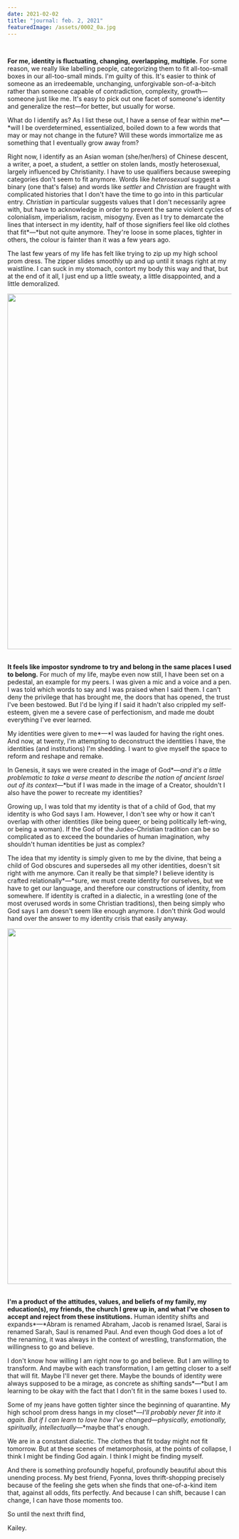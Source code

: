 ```yaml
---
date: 2021-02-02
title: "journal: feb. 2, 2021"
featuredImage: /assets/0002_0a.jpg
---
```

<br/>


**For me, identity is fluctuating, changing, overlapping, multiple.** For some reason, we really like labelling people, categorizing them to fit all-too-small boxes in our all-too-small minds. I'm guilty of this. It's easier to think of someone as an irredeemable, unchanging, unforgivable son-of-a-bitch rather than someone capable of contradiction, complexity, growth—someone just like me. It's easy to pick out one facet of someone's identity and generalize the rest—for better, but usually for worse.

What do I identify as? As I list these out, I have a sense of fear within me*—*will I be overdetermined, essentialized, boiled down to a few words that may or may not change in the future? Will these words immortalize me as something that I eventually grow away from?

Right now, I identify as an Asian woman (she/her/hers) of Chinese descent, a writer, a poet, a student, a settler on stolen lands, mostly heterosexual, largely influenced by Christianity. I have to use qualifiers because sweeping categories don't seem to fit anymore. Words like *heterosexual* suggest a binary (one that's false) and words like *settler* and *Christian* are fraught with complicated histories that I don't have the time to go into in this particular entry. *Christian* in particular suggests values that I don't necessarily agree with, but have to acknowledge in order to prevent the same violent cycles of colonialism, imperialism, racism, misogyny. Even as I try to demarcate the lines that intersect in my identity, half of those signifiers feel like old clothes that fit*—*but not quite anymore. They're loose in some places, tighter in others, the colour is fainter than it was a few years ago.

The last few years of my life has felt like trying to zip up my high school prom dress. The zipper slides smoothly up and up until it snags right at my waistline. I can suck in my stomach, contort my body this way and that, but at the end of it all, I just end up a little sweaty, a little disappointed, and a little demoralized.

<img src="/assets/rcsgrad18-264.jpg" width="800" style="display: block; margin-left: auto; margin-right: auto; max-width: 100%"/>
<br/> 

**It feels like impostor syndrome to try and belong in the same places I used to belong.** For much of my life, maybe even now still, I have been set on a pedestal, an example for my peers. I was given a mic and a voice and a pen. I was told which words to say and I was praised when I said them. I can't deny the privilege that has brought me, the doors that has opened, the trust I've been bestowed. But I'd be lying if I said it hadn't also crippled my self-esteem, given me a severe case of perfectionism, and made me doubt everything I've ever learned.

My identities were given to me*—*I was lauded for having the right ones. And now, at twenty, I'm attempting to deconstruct the identities I have, the identities (and institutions) I'm shedding. I want to give myself the space to reform and reshape and remake.

In Genesis, it says we were created in the image of God*—*and it's a little problematic to take a verse meant to describe the nation of ancient Israel out of its context*—*but if I was made in the image of a Creator, shouldn't I also have the power to recreate my identities?

Growing up, I was told that my identity is that of a child of God, that my identity is who God says I am. However, I don't see why or how it can't overlap with other identities (like being queer, or being politically left-wing, or being a woman). If the God of the Judeo-Christian tradition can be so complicated as to exceed the boundaries of human imagination, why shouldn't human identities be just as complex?

The idea that my identity is simply given to me by the divine, that being a child of God obscures and supersedes all my other identities, doesn't sit right with me anymore. Can it really be that simple? I believe identity is crafted relationally*—*sure, we must create identity for ourselves, but we have to get our language, and therefore our constructions of identity, from somewhere. If identity is crafted in a dialectic, in a wrestling (one of the most overused words in some Christian traditions), then being simply who God says I am doesn't seem like enough anymore. I don't think God would hand over the answer to my identity crisis that easily anyway.

<img src="/assets/img_20200605_151523.jpg" width="800" style="display: block; margin-left: auto; margin-right: auto; max-width: 100%"/>
<br/> 

**I'm a product of the attitudes, values, and beliefs of my family, my education(s), my friends, the church I grew up in, and what I've chosen to accept and reject from these institutions.** Human identity shifts and expands*—*Abram is renamed Abraham, Jacob is renamed Israel, Sarai is renamed Sarah, Saul is renamed Paul. And even though God does a lot of the renaming, it was always in the context of wrestling, transformation, the willingness to go and believe.

I don't know how willing I am right now to go and believe. But I am willing to transform. And maybe with each transformation, I am getting closer to a self that will fit. Maybe I'll never get there. Maybe the bounds of identity were always supposed to be a mirage, as concrete as shifting sands*—*but I am learning to be okay with the fact that I don't fit in the same boxes I used to.

Some of my jeans have gotten tighter since the beginning of quarantine. My high school prom dress hangs in my closet*—*I'll probably never fit into it again. But if I can learn to love how I've changed*—*physically, emotionally, spiritually, intellectually*—*maybe that's enough.

We are in a constant dialectic. The clothes that fit today might not fit tomorrow. But at these scenes of metamorphosis, at the points of collapse, I think I might be finding God again. I think I might be finding myself.

And there is something profoundly hopeful, profoundly beautiful about this unending process. My best friend, Fyonna, loves thrift-shopping precisely because of the feeling she gets when she finds that one-of-a-kind item that, against all odds, fits perfectly. And because I can shift, because I can change, I can have those moments too. 

So until the next thrift find,

Kailey.